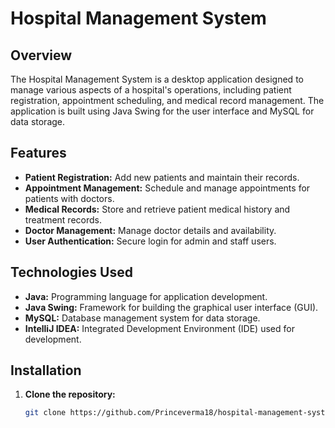 # Hospital Management System

## Overview

The Hospital Management System is a desktop application designed to manage various aspects of a hospital's operations, including patient registration, appointment scheduling, and medical record management. The application is built using Java Swing for the user interface and MySQL for data storage.

## Features

- **Patient Registration:** Add new patients and maintain their records.
- **Appointment Management:** Schedule and manage appointments for patients with doctors.
- **Medical Records:** Store and retrieve patient medical history and treatment records.
- **Doctor Management:** Manage doctor details and availability.
- **User Authentication:** Secure login for admin and staff users.
  
## Technologies Used

- **Java:** Programming language for application development.
- **Java Swing:** Framework for building the graphical user interface (GUI).
- **MySQL:** Database management system for data storage.
- **IntelliJ IDEA:** Integrated Development Environment (IDE) used for development.

## Installation

1. **Clone the repository:**
   ```bash
   git clone https://github.com/Princeverma18/hospital-management-system.git
